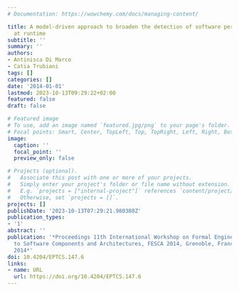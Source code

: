 ```yaml
---
# Documentation: https://wowchemy.com/docs/managing-content/

title: A model-driven approach to broaden the detection of software performance antipatterns
  at runtime
subtitle: ''
summary: ''
authors:
- Antinisca Di Marco
- Catia Trubiani
tags: []
categories: []
date: '2014-01-01'
lastmod: 2023-10-13T09:29:22+02:00
featured: false
draft: false

# Featured image
# To use, add an image named `featured.jpg/png` to your page's folder.
# Focal points: Smart, Center, TopLeft, Top, TopRight, Left, Right, BottomLeft, Bottom, BottomRight.
image:
  caption: ''
  focal_point: ''
  preview_only: false

# Projects (optional).
#   Associate this post with one or more of your projects.
#   Simply enter your project's folder or file name without extension.
#   E.g. `projects = ["internal-project"]` references `content/project/deep-learning/index.md`.
#   Otherwise, set `projects = []`.
projects: []
publishDate: '2023-10-13T07:29:21.980380Z'
publication_types:
- '1'
abstract: ''
publication: '*Proceedings 11th International Workshop on Formal Engineering approaches
  to Software Components and Architectures, FESCA 2014, Grenoble, France, 12th April
  2014*'
doi: 10.4204/EPTCS.147.6
links:
- name: URL
  url: https://doi.org/10.4204/EPTCS.147.6
---
```

